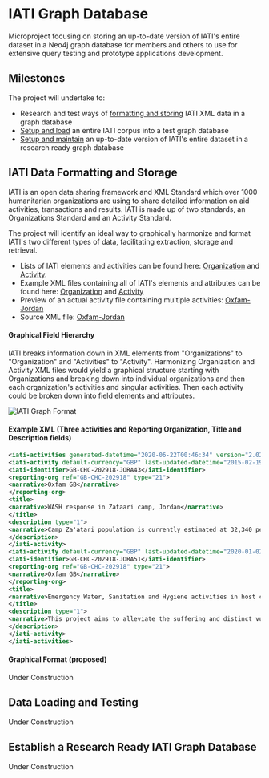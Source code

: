 # IATI Graph Database

Microproject focusing on storing an up-to-date version of IATI's entire dataset in a Neo4j graph database for members and others to use for extensive query testing and prototype applications development.

## Milestones

The project will undertake to:

* Research and test ways of [formatting and storing](https://github.com/Humanitarian-AI/IATI-Graph/milestone/1) IATI XML data in a graph database
* [Setup and load](https://github.com/Humanitarian-AI/IATI-Graph/milestone/2) an entire IATI corpus into a test graph database
* [Setup and maintain](https://github.com/Humanitarian-AI/IATI-Graph/milestone/3) an up-to-date version of IATI's entire dataset in a research ready graph database

## IATI Data Formatting and Storage

IATI is an open data sharing framework and XML Standard which over 1000 humanitarian organizations are using to share detailed information on aid activities, transactions and results. IATI is made up of two standards, an Organizations Standard and an Activity Standard.

The project will identify an ideal way to graphically harmonize and format IATI's two different types of data, facilitating extraction, storage and retrieval.

* Lists of IATI elements and activities can be found here: [Organization]() and [Activity]().
* Example XML files containing all of IATI's elements and attributes can be found here: [Organization]() and [Activity]()
* Preview of an actual activity file containing multiple activities: [Oxfam-Jordan](http://preview.iatistandard.org/index.php?url=http%3A//iati.oxfam.org.uk/xml/oxfamgb-jo.xml)
* Source XML file: [Oxfam-Jordan](http://iati.oxfam.org.uk/xml/oxfamgb-jo.xml)

#### Graphical Field Hierarchy

IATI breaks information down in XML elements from "Organizations" to "Organization" and "Activities" to "Activity". Harmonizing Organization and Activity XML files would yield a graphical structure starting with Organizations and breaking down into individual organizations and then each organization's activities and singular activities. Then each activity could be broken down into field elements and attributes.

![IATI Graph Format](https://github.com/Humanitarian-AI/IATI-Graph/blob/master/IATI_Graph_Format.png)

#### Example XML (Three activities and Reporting Organization, Title and Description fields)

```xml
<iati-activities generated-datetime="2020-06-22T00:46:34" version="2.02">
<iati-activity default-currency="GBP" last-updated-datetime="2015-02-19T12:23:58" xml:lang="en">
<iati-identifier>GB-CHC-202918-JORA43</iati-identifier>
<reporting-org ref="GB-CHC-202918" type="21">
<narrative>Oxfam GB</narrative>
</reporting-org>
<title>
<narrative>WASH response in Zataari camp, Jordan</narrative>
</title>
<description type="1">
<narrative>Camp Za'atari population is currently estimated at 32,340 people and is expected to increase to 60,000 people. At least 75% of the refugees are vulnerable women and children and as winter approaches and number continue to increase; the humanitarian situation is likely to worsen. The recommendation proposed Oxfam's to support the implementation of WASH activities in Za'atari camp due to possible high influx of newcomers and the need to enable timely and good standard WASH services for the camp population</narrative>
</description>
</iati-activity>
<iati-activity default-currency="GBP" last-updated-datetime="2020-01-02T18:22:51" xml:lang="en">
<iati-identifier>GB-CHC-202918-JORA51</iati-identifier>
<reporting-org ref="GB-CHC-202918" type="21">
<narrative>Oxfam GB</narrative>
</reporting-org>
<title>
<narrative>Emergency Water, Sanitation and Hygiene activities in host communities in Jordan</narrative>
</title>
<description type="1">
<narrative>This project aims to alleviate the suffering and distinct vulnerabilities of men, women, boys and girls through activities which will be directed towards people affected by the Syrian Crisis including between 30 -40% Jordanians. These activities will seek to improve access to quality WASH services and safe water including storage, conservation, and hygiene/environmental promotion. The interventions will take place in Balqa and Zarqa governorates in 2015.</narrative>
</description>
</iati-activity>
</iati-activities>
```

#### Graphical Format (proposed)

Under Construction

## Data Loading and Testing

Under Construction

## Establish a Research Ready IATI Graph Database

Under Construction
